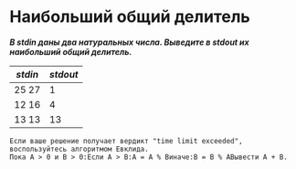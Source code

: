 Наибольший общий делитель<a name="TOP"></a>
===================

***В stdin даны два натуральных числа. Выведите в stdout их наибольший общий делитель.***

***stdin***   | ***stdout***
------------- | -------------
25 27 | 1
12 16 | 4
13 13 | 13

    Если ваше решение получает вердикт "time limit exceeded", воспользуйтесь алгоритмом Евклида.
    Пока A > 0 и B > 0:Если A > B:A = A % Bиначе:B = B % AВывести A + B.
